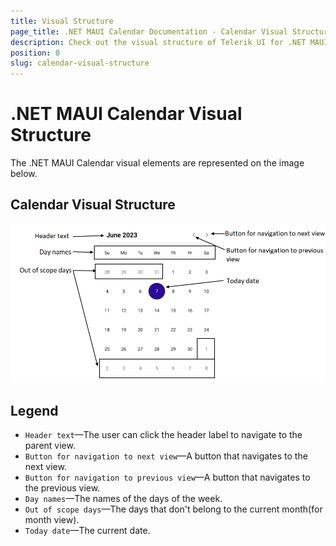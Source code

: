 ```yaml
---
title: Visual Structure
page_title: .NET MAUI Calendar Documentation - Calendar Visual Structure
description: Check out the visual structure of Telerik UI for .NET MAUI Calendar control, and learn what are the visual elements of the component.
position: 0
slug: calendar-visual-structure
---
```


# .NET MAUI Calendar Visual Structure

The .NET MAUI Calendar visual elements are represented on the image below.

## Calendar Visual Structure

![Calendar Visual Structure](images/calendar-visual-structure.png "Visual elements of Calendar control")

## Legend

- `Header text`&mdash;The user can click the header label to navigate to the parent view.
- `Button for navigation to next view`&mdash;A button that navigates to the next view.
- `Button for navigation to previous view`&mdash;A button that navigates to the previous view.
- `Day names`&mdash;The names of the days of the week.
- `Out of scope days`&mdash;The days that don't belong to the current month(for month view).
- `Today date`&mdash;The current date.
